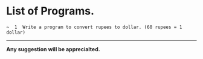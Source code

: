 # List of Programs.

```
~  1  Write a program to convert rupees to dollar. (60 rupees = 1 dollar)
```



---
**Any suggestion will be apprecialted.**
